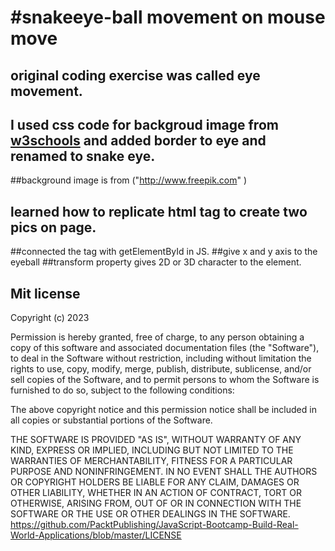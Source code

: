 # #snakeeye-ball movement on mouse move

## original coding exercise was called eye movement. 
## I used css code for backgroud image from [w3schools](https://www.w3schools.com/cssref/pr_background-image.php) and  added border to eye  and renamed to snake eye.
##background image  is from ("http://www.freepik.com" )

 ## learned how to replicate html tag to create two pics on page.
  ##connected the tag with getElementById in JS.
  ##give x and y axis to the eyeball
  ##transform property gives 2D or 3D  character to the element.
 


## Mit license
Copyright (c) 2023 

Permission is hereby granted, free of charge, to any person obtaining a copy
of this software and associated documentation files (the "Software"), to deal
in the Software without restriction, including without limitation the rights
to use, copy, modify, merge, publish, distribute, sublicense, and/or sell
copies of the Software, and to permit persons to whom the Software is
furnished to do so, subject to the following conditions:

The above copyright notice and this permission notice shall be included in all
copies or substantial portions of the Software.

THE SOFTWARE IS PROVIDED "AS IS", WITHOUT WARRANTY OF ANY KIND, EXPRESS OR
IMPLIED, INCLUDING BUT NOT LIMITED TO THE WARRANTIES OF MERCHANTABILITY,
FITNESS FOR A PARTICULAR PURPOSE AND NONINFRINGEMENT. IN NO EVENT SHALL THE
AUTHORS OR COPYRIGHT HOLDERS BE LIABLE FOR ANY CLAIM, DAMAGES OR OTHER
LIABILITY, WHETHER IN AN ACTION OF CONTRACT, TORT OR OTHERWISE, ARISING FROM,
OUT OF OR IN CONNECTION WITH THE SOFTWARE OR THE USE OR OTHER DEALINGS IN THE
SOFTWARE.
https://github.com/PacktPublishing/JavaScript-Bootcamp-Build-Real-World-Applications/blob/master/LICENSE
